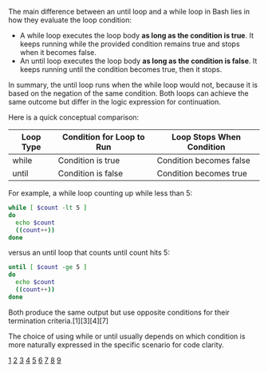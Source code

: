 The main difference between an until loop and a while loop in Bash lies in how they evaluate the loop condition:

- A while loop executes the loop body **as long as the condition is true**. It keeps running while the provided condition
  remains true and stops when it becomes false.
- An until loop executes the loop body **as long as the condition is false**. It keeps running until the condition becomes
  true, then it stops.

In summary, the until loop runs when the while loop would not, because it is based on the negation of the same condition.
Both loops can achieve the same outcome but differ in the logic expression for continuation.

Here is a quick conceptual comparison:

| Loop Type | Condition for Loop to Run | Loop Stops When Condition |
| --------- | ------------------------- | ------------------------- |
| while     | Condition is true         | Condition becomes false   |
| until     | Condition is false        | Condition becomes true    |

For example, a while loop counting up while less than 5:

```bash
while [ $count -lt 5 ]
do
  echo $count
  ((count++))
done
```

versus an until loop that counts until count hits 5:

```bash
until [ $count -ge 5 ]
do
  echo $count
  ((count++))
done
```

Both produce the same output but use opposite conditions for their termination criteria.[1][3][4][7]

The choice of using while or until usually depends on which condition is more naturally expressed in the specific scenario
for code clarity.

[1](https://stackoverflow.com/questions/8287757/difference-between-while-and-until-in-bash)
[2](https://www.futurelearn.com/info/courses/linux-for-bioinformatics/0/steps/203000)
[3](https://labex.io/questions/what-is-the-difference-between-while-and-until-loop-in-linux-153900)
[4](https://itsfoss.com/bash-loops/) [5](https://www.youtube.com/watch?v=_zdChpzuWrU)
[6](https://ostechnix.com/bash-while-until-loop-shell-scripting/)
[7](https://www.spsanderson.com/steveondata/posts/2025-03-28/) [8](https://www.xmodulo.com/for-while-until-loop-bash.html)
[9](https://docs.vultr.com/how-to-use-bash-until-loop)
